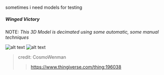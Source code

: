sometimes i need models for testing

##### Winged Victory 
NOTE: *This 3D Model is decimated using some automatic, some manual techniques* 




![alt text](https://68.media.tumblr.com/8d1a5384e0aeb85466a37af4d129ca73/tumblr_oqfr0pqn9f1tvt5h8o1_400.gif)  ![alt text](https://68.media.tumblr.com/2995ffa288eb55896f69a51e33cc3da4/tumblr_oqg48qoiRK1tvt5h8o1_r1_400.jpg)

> credit: CosmoWenman
> > https://www.thingiverse.com/thing:196038

